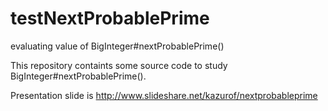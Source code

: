 # testNextProbablePrime

evaluating value of BigInteger#nextProbablePrime()

This repository containts some source code to study BigInteger#nextProbablePrime().

Presentation slide is http://www.slideshare.net/kazurof/nextprobableprime


